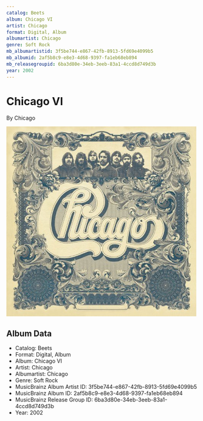 ```yaml
---
catalog: Beets
album: Chicago VI
artist: Chicago
format: Digital, Album
albumartist: Chicago
genre: Soft Rock
mb_albumartistid: 3f5be744-e867-42fb-8913-5fd69e4099b5
mb_albumid: 2af5b8c9-e8e3-4d68-9397-fa1eb68eb894
mb_releasegroupid: 6ba3d80e-34eb-3eeb-83a1-4ccd8d749d3b
year: 2002
---
```


# Chicago VI

By Chicago

![](../../assets/beetscovers/Chicago-Chicago_VI.jpg)

## Album Data

- Catalog: Beets
- Format: Digital, Album
- Album: Chicago VI
- Artist: Chicago
- Albumartist: Chicago
- Genre: Soft Rock
- MusicBrainz Album Artist ID: 3f5be744-e867-42fb-8913-5fd69e4099b5
- MusicBrainz Album ID: 2af5b8c9-e8e3-4d68-9397-fa1eb68eb894
- MusicBrainz Release Group ID: 6ba3d80e-34eb-3eeb-83a1-4ccd8d749d3b
- Year: 2002

